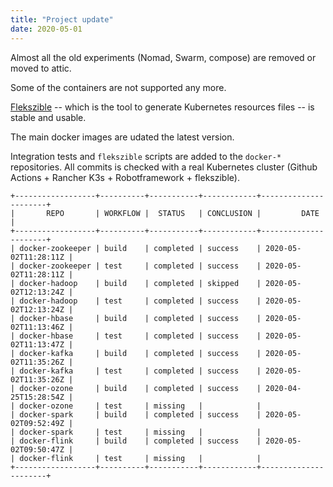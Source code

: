 ```yaml
---
title: "Project update"
date: 2020-05-01
---
```


Almost all the old experiments (Nomad, Swarm, compose) are removed or moved to attic.

Some of the containers are not supported any more.

[Flekszible](https://github.com/elek/flekszible) -- which is the tool to generate Kubernetes resources files -- is stable and usable.

The main docker images are udated the latest version.

Integration tests and `flekszible` scripts are added to the `docker-*` repositories. All commits is checked with a real Kubernetes cluster (Github Actions + Rancher K3s + Robotframework + flekszible).

```
+------------------+----------+-----------+------------+----------------------+
|       REPO       | WORKFLOW |  STATUS   | CONCLUSION |         DATE         |
+------------------+----------+-----------+------------+----------------------+
| docker-zookeeper | build    | completed | success    | 2020-05-02T11:28:11Z |
| docker-zookeeper | test     | completed | success    | 2020-05-02T11:28:11Z |
| docker-hadoop    | build    | completed | skipped    | 2020-05-02T12:13:24Z |
| docker-hadoop    | test     | completed | success    | 2020-05-02T12:13:24Z |
| docker-hbase     | build    | completed | success    | 2020-05-02T11:13:46Z |
| docker-hbase     | test     | completed | success    | 2020-05-02T11:13:47Z |
| docker-kafka     | build    | completed | success    | 2020-05-02T11:35:26Z |
| docker-kafka     | test     | completed | success    | 2020-05-02T11:35:26Z |
| docker-ozone     | build    | completed | success    | 2020-04-25T15:28:54Z |
| docker-ozone     | test     | missing   |            |
| docker-spark     | build    | completed | success    | 2020-05-02T09:52:49Z |
| docker-spark     | test     | missing   |            |
| docker-flink     | build    | completed | success    | 2020-05-02T09:50:47Z |
| docker-flink     | test     | missing   |            |
+------------------+----------+-----------+------------+----------------------+
```
